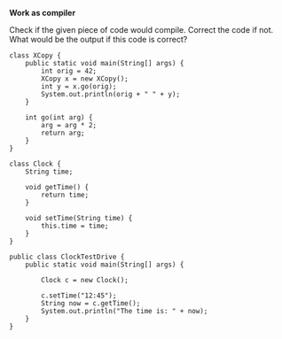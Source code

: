 **Work as compiler**

Check if the given piece of code would compile.
Correct the code if not.
What would be the output if this code is correct?

    class XCopy {
        public static void main(String[] args) {
            int orig = 42;
            XCopy x = new XCopy();
            int y = x.go(orig);
            System.out.println(orig + " " + y);
        }
    
        int go(int arg) {
            arg = arg * 2;
            return arg;
        }
    }
<!-- -->
    class Clock {
        String time;
    
        void getTime() {
            return time;
        }
    
        void setTime(String time) {
            this.time = time;
        }
    }
    
    public class ClockTestDrive {
        public static void main(String[] args) {
    
            Clock c = new Clock();
    
            c.setTime("12:45");
            String now = c.getTime();
            System.out.println("The time is: " + now);
        }
    }

